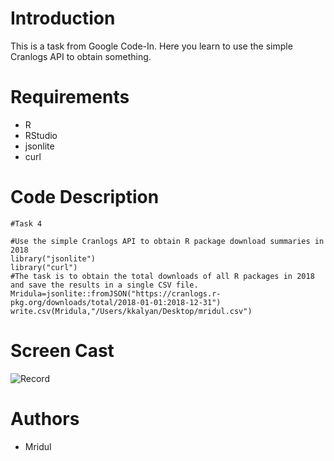 # Introduction
This is a task from Google Code-In.
Here you learn to use the simple Cranlogs API to obtain something.

# Requirements
- R
- RStudio
- jsonlite
- curl

# Code Description
```
#Task 4

#Use the simple Cranlogs API to obtain R package download summaries in 2018
library("jsonlite")
library("curl")
#The task is to obtain the total downloads of all R packages in 2018 and save the results in a single CSV file.
Mridula=jsonlite::fromJSON("https://cranlogs.r-pkg.org/downloads/total/2018-01-01:2018-12-31")
write.csv(Mridula,"/Users/kkalyan/Desktop/mridul.csv")
```
# Screen Cast
![Record](http://g.recordit.co/O9JWQNAPDA.gif)

# Authors
- Mridul

